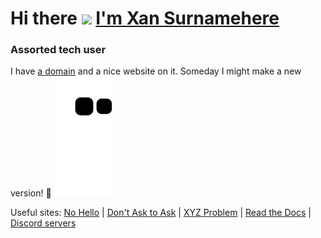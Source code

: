 <a name="top"></a>
# Hi there <a href="https://xan.lol" target="_blank"><img src="https://raw.githubusercontent.com/devxan/devxan/master/wave.gif" height="30rem"></a> <a href="https://xan.lol" target="_blank">I'm Xan Surnamehere</a>
### Assorted tech user


I have [a domain](https://xan.lol) and a nice website on it. Someday I might make a new version! 🤔
[![Snake animation](https://raw.githubusercontent.com/devxan/devxan/output/github-contribution-grid-snake.svg)](https://github.com/Platane/snk)

Useful sites: [No Hello](https://nohello.net) | [Don't Ask to Ask](https://dontasktoask.com) | [XYZ Problem](https://xyproblem.info/) | [Read the Docs](https://readthedocs.vercel.app) | [Discord servers](https://servers.xan.lol/)
